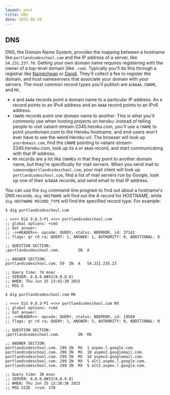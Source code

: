 ```yaml
---
layout: post
title: DNS
date: 2015-06-29
---
```


## DNS

DNS, the Domain Name System, provides the mapping between a hostname like `portlandcodeschool.com` and the IP address of a server, like `54.231.237.70`. Getting your own domain name requires registering with the owner of a top-level domain (like `.com`). Typically you'll do this through a registrar like [Namecheap](https://www.namecheap.com/) or [Gandi](https://www.gandi.net/). They'll collect a fee to register the domain, and host nameservers that associate your domain with your servers. The most common record types you'll publish are `A`/`AAAA`, `CNAME`, and `MX`.

* `A` and `AAAA` records point a domain name to a particular IP address. An `A` record points to an IPv4 address and an `AAAA` record points to an IPv6 address.
* `CNAME` records point one domain name to another. This is what you'll commonly use when hosting projects on heroku: instead of telling people to visit valiant-stream-2345.heroku.com, you'll use a `CNAME` to point yourdomain.com to the Heroku hostname, and end-users won't ever have to see the weird Heroku url. The browser will look up `yourdomain.com`, find the `CNAME` pointing to valiant-stream-2345.heroku.com, look up its `A` or `AAAA` record, and start communicating with that IP address.
* `MX` records are a lot like `CNAME`s in that they point to another domain name, but they're specifically for mail servers. When you send mail to `someone@portlandcodeschool.com`, your mail client will look up `portlandcodeschool.com`, find a list of mail servers run by Google, look up one of their `A`/`AAAA` records, and send email to that IP address.

You can use the `dig` command-line program to find out about a hostname's DNS records. `dig HOSTNAME` will find out the A record for HOSTNAME, while `dig HOSTNAME RECORD_TYPE` will find the specified record type. For example:

```
$ dig portlandcodeschool.com

; <<>> DiG 9.8.3-P1 <<>> portlandcodeschool.com
;; global options: +cmd
;; Got answer:
;; ->>HEADER<<- opcode: QUERY, status: NOERROR, id: 37142
;; flags: qr rd ra; QUERY: 1, ANSWER: 1, AUTHORITY: 0, ADDITIONAL: 0

;; QUESTION SECTION:
;portlandcodeschool.com.        IN  A

;; ANSWER SECTION:
portlandcodeschool.com. 59  IN  A   54.231.235.23

;; Query time: 74 msec
;; SERVER: 8.8.8.8#53(8.8.8.8)
;; WHEN: Thu Jun 25 13:42:20 2015
;; MSG S

$ dig portlandcodeschool.com MX

; <<>> DiG 9.8.3-P1 <<>> portlandcodeschool.com MX
;; global options: +cmd
;; Got answer:
;; ->>HEADER<<- opcode: QUERY, status: NOERROR, id: 19560
;; flags: qr rd ra; QUERY: 1, ANSWER: 5, AUTHORITY: 0, ADDITIONAL: 0

;; QUESTION SECTION:
;portlandcodeschool.com.        IN  MX

;; ANSWER SECTION:
portlandcodeschool.com. 299 IN  MX  1 aspmx.l.google.com.
portlandcodeschool.com. 299 IN  MX  10 aspmx2.googlemail.com.
portlandcodeschool.com. 299 IN  MX  10 aspmx3.googlemail.com.
portlandcodeschool.com. 299 IN  MX  5 alt1.aspmx.l.google.com.
portlandcodeschool.com. 299 IN  MX  5 alt2.aspmx.l.google.com.

;; Query time: 30 msec
;; SERVER: 8.8.8.8#53(8.8.8.8)
;; WHEN: Thu Jun 25 13:28:36 2015
;; MSG SIZE  rcvd: 170
```
